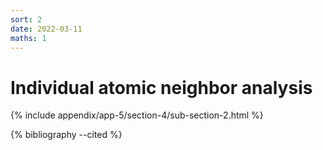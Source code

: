 ```yaml
---
sort: 2
date: 2022-03-11
maths: 1
---
```


# Individual atomic neighbor analysis

{% include appendix/app-5/section-4/sub-section-2.html %}

{% bibliography --cited %}

